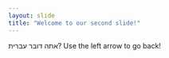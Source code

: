 ```yaml
---
layout: slide
title: "Welcome to our second slide!"
---
```

אתה דובר עברית?
Use the left arrow to go back!
